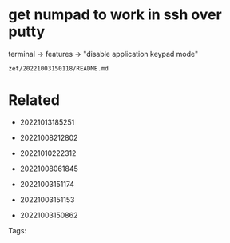 # get numpad to work in ssh over putty
terminal -> features -> "disable application keypad mode"

` zet/20221003150118/README.md `

# Related

- 20221013185251

- 20221008212802

- 20221010222312

- 20221008061845

- 20221003151174

- 20221003151153

- 20221003150862


Tags:

    

